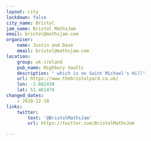 ```yaml
---
layout: city
lockdown: false
city_name: Bristol
jam_name: Bristol MathsJam
email: bristol@mathsjam.com
organiser:
    name: Justin and Dave
    email: bristol@mathsjam.com
location:
    group: uk-ireland
    pub_name: Highbury Vaults
    description: " which is on Saint Michael's Hill"
    url: https://www.thebristolyard.co.uk/
    lon: -2.602430
    lat: 51.461479
changed_dates:
    - 2018-12-18
links:
    twitter:
        text: '@BristolMathsJam'
        url: https://twitter.com/BristolMathsJam

---
```



